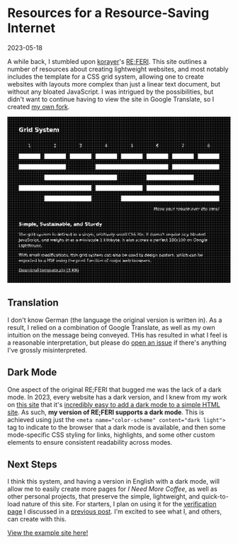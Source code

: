 # Resources for a Resource-Saving Internet

2023-05-18

A while back, I stumbled upon [korayer](https://korayer.de)'s [RE;FERI](https://referi.de). This site outlines a number of resources about creating lightweight websites, and most notably includes the template for a CSS grid system, allowing one to create websites with layouts more complex than just a linear text document, but without any bloated JavaScript. I was intrigued by the possibilities, but didn't want to continue having to view the site in Google Translate, so I created [my own fork](https://github.com/ineedmore-coffee/referi).

![A screenshot of the grid system on the example site of my version of RE;FERI](../public/images/referi-translation/screenshot.png)

## Translation

I don't know German (the language the original version is written in). As a result, I relied on a combination of Google Translate, as well as my own intuition on the message being conveyed. THis has resulted in what I feel is a reasonable interpretation, but please do [open an issue](https://github.com/ineedmore-coffee/referi/issues/new) if there's anything I've grossly misinterpreted.

## Dark Mode

One aspect of the original RE;FERI that bugged me was the lack of a dark mode. In 2023, every website has a dark version, and I knew from my work on [this site](https://github.com/ineedmore-coffee/main/blob/main/header.html) that it's [incredibly easy to add a dark mode to a simple HTML site](https://bt.ht/html-dark-mode). As such, **my version of RE;FERI supports a dark mode**. This is achieved using just the `<meta name="color-scheme" content="dark light">` tag to indicate to the browser that a dark mode is available, and then some mode-specific CSS styling for links, highlights, and some other custom elements to ensure consistent readability across modes.

## Next Steps

I think this system, and having a version in English with a dark mode, will allow me to easily create more pages for *I Need More Coffee*, as well as other personal projects, that preserve the simple, lightweight, and quick-to-load nature of this site. For starters, I plan on using it for the [verification page](https://manuelmoreale.com/my-verified-online-presence) I discussed in a [previous post](https://ineedmore.coffee/some-admin). I'm excited to see what I, and others, can create with this.

[View the example site here!](https://referi.ineedmore.coffee)
